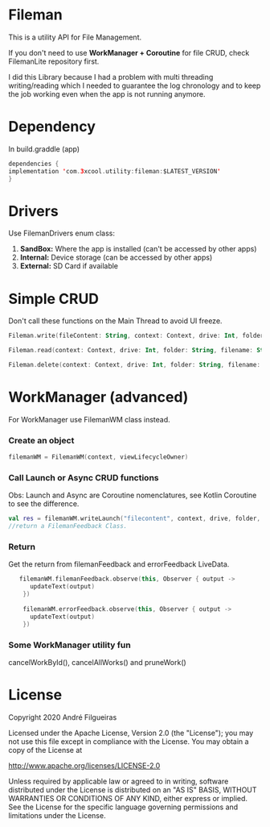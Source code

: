 # Fileman
This is a utility API for File Management.

If you don't need to use **WorkManager + Coroutine** for file CRUD, check FilemanLite repository first.

I did this Library because I had a problem with multi threading writing/reading which I needed to guarantee the log chronology and to keep the job working even when the app is not running anymore.


# Dependency
    
In build.graddle (app)
```kotlin
dependencies {
implementation 'com.3xcool.utility:fileman:$LATEST_VERSION'
}
```

# Drivers

Use FilemanDrivers enum class:
1) **SandBox:** Where the app is installed (can't be accessed by other apps)
2) **Internal:** Device storage (can be accessed by other apps)
3) **External:** SD Card if available

# Simple CRUD

Don't call these functions on the Main Thread to avoid UI freeze.

```kotlin
Fileman.write(fileContent: String, context: Context, drive: Int, folder: String, filename: String, append: Boolean)
```

```kotlin
Fileman.read(context: Context, drive: Int, folder: String, filename: String)
```

```kotlin
Fileman.delete(context: Context, drive: Int, folder: String, filename: String)
```

# WorkManager (advanced)

For WorkManager use FilemanWM class instead.

### Create an object

```kotlin
filemanWM = FilemanWM(context, viewLifecycleOwner)
```

### Call Launch or Async CRUD functions 
Obs: Launch and Async are Coroutine nomenclatures, see Kotlin Coroutine to see the difference.
```kotlin
val res = filemanWM.writeLaunch("filecontent", context, drive, folder, filename, append = true, withTimeout = true, timeout = 10000L)
//return a FilemanFeedback Class.
```

### Return
Get the return from filemanFeedback and errorFeedback LiveData.

```kotlin
   filemanWM.filemanFeedback.observe(this, Observer { output ->
      updateText(output)
    })
    
    filemanWM.errorFeedback.observe(this, Observer { output ->
      updateText(output)
    })
```

### Some WorkManager utility fun

cancelWorkById(), cancelAllWorks() and pruneWork()


# License

Copyright 2020 André Filgueiras

Licensed under the Apache License, Version 2.0 (the "License");
you may not use this file except in compliance with the License.
You may obtain a copy of the License at

   http://www.apache.org/licenses/LICENSE-2.0

Unless required by applicable law or agreed to in writing, software
distributed under the License is distributed on an "AS IS" BASIS,
WITHOUT WARRANTIES OR CONDITIONS OF ANY KIND, either express or implied.
See the License for the specific language governing permissions and
limitations under the License.
